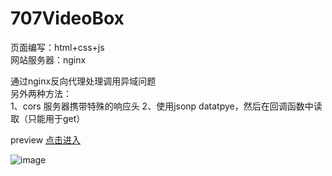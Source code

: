﻿# 707VideoBox

页面编写：html+css+js<br>
网站服务器：nginx

通过nginx反向代理处理调用异域问题<br>
另外两种方法：<br>
    1、cors 服务器携带特殊的响应头
    2、使用jsonp datatpye，然后在回调函数中读取（只能用于get）

preview  [点击进入](https://video.heiyu707.cn/)

![image](https://github.com/user-attachments/assets/9ae0bafd-6e8b-4218-8afc-be901804efd7)
